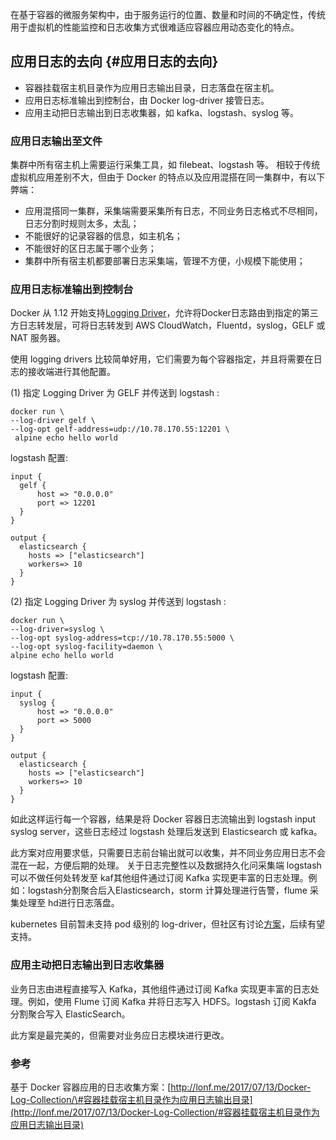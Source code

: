 在基于容器的微服务架构中，由于服务运行的位置、数量和时间的不确定性，传统用于虚拟机的性能监控和日志收集方式很难适应容器应用动态变化的特点。

## 应用日志的去向 {#应用日志的去向}

* 容器挂载宿主机目录作为应用日志输出目录，日志落盘在宿主机。
* 应用日志标准输出到控制台，由 Docker log-driver 接管日志。
* 应用主动把日志输出到日志收集器，如 kafka、logstash、syslog 等。

### 应用日志输出至文件

集群中所有宿主机上需要运行采集工具，如 filebeat、logstash 等。 相较于传统虚拟机应用差别不大，但由于 Docker 的特点以及应用混搭在同一集群中，有以下弊端：

* 应用混搭同一集群，采集端需要采集所有日志，不同业务日志格式不尽相同，日志分割时规则太多，太乱；
* 不能很好的记录容器的信息，如主机名；
* 不能很好的区日志属于哪个业务；
* 集群中所有宿主机都要部署日志采集端，管理不方便，小规模下能使用；

### 应用日志标准输出到控制台

Docker 从 1.12 开始支持[Logging Driver](https://docs.docker.com/engine/admin/logging/overview/#configure-the-logging-driver-for-a-container)，允许将Docker日志路由到指定的第三方日志转发层，可将日志转发到 AWS CloudWatch，Fluentd，syslog，GELF 或 NAT 服务器。

使用 logging drivers 比较简单好用，它们需要为每个容器指定，并且将需要在日志的接收端进行其他配置。

\(1\) 指定 Logging Driver 为 GELF 并传送到 logstash :

```
docker run \
--log-driver gelf \
--log-opt gelf-address=udp://10.78.170.55:12201 \
 alpine echo hello world
```

logstash 配置:

```
input {
  gelf {
      host => "0.0.0.0"
      port => 12201
  }
}

output {
  elasticsearch {
    hosts => ["elasticsearch"]
    workers=> 10
  }
}
```

\(2\) 指定 Logging Driver 为 syslog 并传送到 logstash :

```
docker run \
--log-driver=syslog \
--log-opt syslog-address=tcp://10.78.170.55:5000 \
--log-opt syslog-facility=daemon \
alpine echo hello world
```

logstash 配置:

```
input {
  syslog {
      host => "0.0.0.0"
      port => 5000
  }
}

output {
  elasticsearch {
    hosts => ["elasticsearch"]
    workers=> 10
  }
}
```

如此这样运行每一个容器，结果是将 Docker 容器日志流输出到 logstash input syslog server，这些日志经过 logstash 处理后发送到 Elasticsearch 或 kafka。

此方案对应用要求低，只需要日志前台输出就可以收集，并不同业务应用日志不会混在一起，方便后期的处理。 关于日志完整性以及数据持久化问采集端 logstash 可以不做任何处转发至 kaf其他组件通过订阅 Kafka 实现更丰富的日志处理。例如：logstash分割聚合后入Elasticsearch，storm 计算处理进行告警，flume 采集处理至 hd进行日志落盘。

kubernetes 目前暂未支持 pod 级别的 log-driver，但社区有讨论[方案](https://github.com/kubernetes/kubernetes/issues/15478)，后续有望支持。

### 应用主动把日志输出到日志收集器

业务日志由进程直接写入 Kafka，其他组件通过订阅 Kafka 实现更丰富的日志处理。例如，使用 Flume 订阅 Kafka 并将日志写入 HDFS。logstash 订阅 Kakfa 分割聚合写入 ElasticSearch。

此方案是最完美的，但需要对业务应日志模块进行更改。

### 参考

基于 Docker 容器应用的日志收集方案：[http://lonf.me/2017/07/13/Docker-Log-Collection/\#容器挂载宿主机目录作为应用日志输出目录](http://lonf.me/2017/07/13/Docker-Log-Collection/#容器挂载宿主机目录作为应用日志输出目录)



